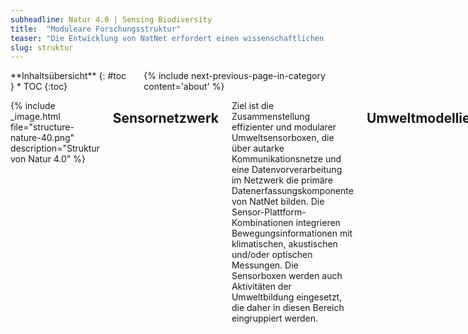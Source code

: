 ```yaml
---
subheadline: Natur 4.0 | Sensing Biodiversity
title:  "Moduleare Forschungsstruktur"
teaser: "Die Entwicklung von NatNet erfordert einen wissenschaftlichen Verbund und ein dynamisches Projektmanagement. Zur Nutzung von Synergien sind die Teilprojekte drei Projektbereichen mit differenzierten Zielen zugeordnet. Zusammen bilden sie das Natur 4.0 Lab, das als zentrale Organisationsstruktur die Verzahnung der Forschungsaktivitäten begleitet."
slug: struktur
---
```


<div class="row">
<div class="medium-4 medium-push-8 columns" markdown="1">
<div class="panel radius" markdown="1">
**Inhaltsübersicht**
{: #toc }
*  TOC
{:toc}
</div>
{% include next-previous-page-in-category content='about' %}
</div><!-- /.medium-4.columns -->

<div class="medium-8 medium-pull-4 columns" markdown="1">


{% include _image.html file="structure-nature-40.png" description="Struktur von Natur 4.0" %}

## Sensornetzwerk
Ziel ist die Zusammenstellung effizienter und modularer Umweltsensorboxen, die über autarke Kommunikationsnetze und eine Datenvorverarbeitung im Netzwerk die primäre Datenerfassungskomponente von NatNet bilden. Die Sensor-Plattform-Kombinationen integrieren Bewegungsinformationen mit klimatischen, akustischen und/oder optischen Messungen. Die Sensorboxen werden auch Aktivitäten der Umweltbildung eingesetzt, die daher in diesen Bereich eingruppiert werden.

## Umweltmodellierung
Ziel ist die Entwicklung und Implementierung von v.a. maschinell lernenden Verfahren zur Ableitung naturschutzrelevanter Informationen aus den Primärdaten des Sensornetzwerks und zur flächendeckenden Modellierung dieser irregulären Informationen. Hierfür werden zusammen mit dem Projektbereich Ökologische Pilotierung u.a. Verfahren zur akustischen Rauschfilterung und Artenerkennung, zur Bildklassifikation und zur radarbasierten Erfassung von Insekten entwickelt und modular in das Datenbankmodul von NatNet integriert. Zusammen mit dem Projektbereich Sensornetzwerk wird geprüft, inwieweit die Datenvorverarbeitung bereits im Sensornetzwerk realisiert und das letztendlich zu übertragende Datenvolumen gesenkt werden kann. 

## Ökologische Pilotierung
Ziel ist die Begleitung der Zusammenstellung von Sensorboxen aus ökologischer Perspektive, die Bereitstellung von Trainings- und Testdaten für die Modellentwicklung sowie die Durchführung von Pilotstudien, die die Leistungsfähigkeit von NatNet evaluieren. Für die Modellentwicklung werden in situ Daten über längere Zeiträume mittels überwiegend klassischer Methoden erhoben und mit parallelen Sensorboxmessungen verknüpft. Die Pilotstudien fokussieren auf die Quantifizierung multipler Interaktionsnetzwerke mittels NatNet und umfasst Insekten, Sing- und Greifvögel sowie Klein- und Großsäuger.

## Natur 4.0 Lab
Ziel ist die Koordination des LOEWE-Schwerpunkts und die Unterstützung der Teilprojekte. Die Teilprojektarbeiten werden aufeinander abgestimmt und Wissenschaftler/innen in themenspezifischen Gruppen zusammengebracht. Zusammen mit den Projektbereichen wird die Nachhaltigkeitsstrategie umgesetzt und zentral gesteuert.

{% include next-previous-page-in-category content='about' %}
